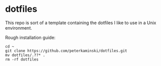 # dotfiles

This repo is sort of a template containing the dotfiles I like to use in a Unix environment.

Rough installation guide:

```
cd ~
git clone https://github.com/peterkaminski/dotfiles.git
mv dotfiles/.??* .
rm -rf dotfiles
```
